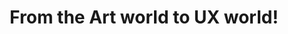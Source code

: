 ---
title: From the Art world to UX world!
pubDate: 11/07/2024 11:11
tags:
  - Podcast
  - Science
  - Expat
imgUrl: '../../assets/blog/miki.jpg'
description: "Meet Miki, she's a UX & Product Designer based in NYC. From Tokyo -> Antwerp -> Paris -> NYC, listen to her amazing story about switching careers from the art world to the UX world and how she dealt with her wanxiety and turned it into fuel to help her grow! Read about her journey under Career Paths."
layout: '../../layouts/BlogPost.astro'
podcastLink: 'https://podcasters.spotify.com/pod/show/byewanxiety/episodes/From-the-Art-world-to-UX-world-e2m06q8'
youTubeLink: "https://youtu.be/pJPQjd2ebX4"
---